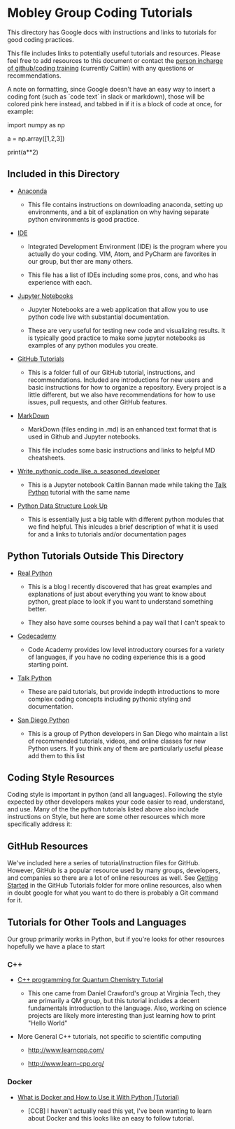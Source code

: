 # Mobley Group Coding Tutorials

This directory has Google docs with instructions and links to tutorials for good coding practices.

This file includes links to potentially useful tutorials and resources. Please feel free to add resources to this document or contact the [<span class="underline">person incharge of github/coding training</span>](https://docs.google.com/document/d/1Eg8RrzOkVbDpDjGlE6ttzCz8QpbMo_QFfazVoXa1hhU/edit) (currently Caitlin) with any questions or recommendations.

A note on formatting, since Google doesn't have an easy way to insert a coding font (such as \`code text\` in slack or markdown), those will be colored pink here instead, and tabbed in if it is a block of code at once, for example:

import numpy as np

a = np.array(\[1,2,3\])

print(a\*\*2)

## Included in this Directory

- [<span class="underline">Anaconda</span> <span class="underline"> </span>](https://docs.google.com/document/d/1v79U2AEQ2-NDZD9LBHNQsjQOSgHHeiycFYhJRfUhrU0/edit?usp=sharing)

  - This file contains instructions on downloading anaconda, setting up environments, and a bit of explanation on why having separate python environments is good practice.

- [<span class="underline">IDE</span>](https://docs.google.com/document/d/1WFGGA0mV-jfTaHpOgGWJDWFns2GZxozjhaF1mDm06oE/edit?usp=sharing)

  - Integrated Development Environment (IDE) is the program where you actually do your coding. VIM, Atom, and PyCharm are favorites in our group, but ther are many others.

  - This file has a list of IDEs including some pros, cons, and who has experience with each.

- [<span class="underline">Jupyter Notebooks</span>](https://docs.google.com/document/d/1ypxBWF2Kfd2H5CBTI2SSet6x7m89W9Iu2qpWanTBFng/edit?usp=sharing)

  - Jupyter Notebooks are a web application that allow you to use python code live with substantial documentation.

  - These are very useful for testing new code and visualizing results. It is typically good practice to make some jupyter notebooks as examples of any python modules you create.

- [<span class="underline">GitHub Tutorials</span>](https://drive.google.com/drive/folders/1nyZ2rZIw2fpd-HgCxxpFy-ipZ1tZ0B55?usp=sharing)

  - This is a folder full of our GitHub tutorial, instructions, and recommendations. Included are introductions for new users and basic instructions for how to organize a repository. Every project is a little different, but we also have recommendations for how to use issues, pull requests, and other GitHub features.

- [<span class="underline">MarkDown</span>](https://docs.google.com/document/d/1lcgR7TldQzPK61yOHV8V9ruzbEpbLBUdLklC7ess98w/edit?usp=sharing)

  - MarkDown (files ending in .md) is an enhanced text format that is used in Github and Jupyter notebooks.

  - This file includes some basic instructions and links to helpful MD cheatsheets.

- [<span class="underline">Write\_pythonic\_code\_like\_a\_seasoned\_developer</span>](https://drive.google.com/file/d/1yMqR6xXgWHg2lK-IWwMXR7zFFNSrrqmL/view?usp=sharing)

  - This is a Jupyter notebook Caitlin Bannan made while taking the [<span class="underline">Talk Python</span>](https://training.talkpython.fm/courses/explore_pythonic_code/write-pythonic-code-like-a-seasoned-developer) tutorial with the same name

- [<span class="underline">Python Data Structure Look Up</span>](https://docs.google.com/spreadsheets/d/11lP_mdGth9t1I4HOeNzeSj1jz5e8FTzBbHIUFN5F0Qw/edit?usp=sharing)

  - This is essentially just a big table with different python modules that we find helpful. This inlcudes a brief description of what it is used for and a links to tutorials and/or documentation pages

## Python Tutorials Outside This Directory

- [<span class="underline">Real Python</span>](https://realpython.com/start-here/)

  - This is a blog I recently discovered that has great examples and explanations of just about everything you want to know about python, great place to look if you want to understand something better.

  - They also have some courses behind a pay wall that I can't speak to

- [<span class="underline">Codecademy</span>](https://www.codecademy.com/)

  - Code Academy provides low level introductory courses for a variety of languages, if you have no coding experience this is a good starting point.

- [<span class="underline">Talk Python</span>](https://training.talkpython.fm/policies/pricing)

  - These are paid tutorials, but provide indepth introductions to more complex coding concepts including pythonic styling and documentation.

- [<span class="underline">San Diego Python</span>](http://www.pythonsd.org/pages/getting-started.html)

  - This is a group of Python developers in San Diego who maintain a list of recommended tutorials, videos, and online classes for new Python users. If you think any of them are particularly useful please add them to this list

## Coding Style Resources

Coding style is important in python (and all languages). Following the style expected by other developers makes your code easier to read, understand, and use. Many of the the python tutorials listed above also include instructions on Style, but here are some other resources which more specifically address it:

## GitHub Resources

We've included here a series of tutorial/instruction files for GitHub. However, GitHub is a popular resource used by many groups, developers, and companies so there are a lot of online resources as well. See [<span class="underline">Getting Started</span>](https://docs.google.com/document/d/15GPXIdxUpaz693vgKeKaM5yQb0q7dBS61tUg4E3mBUc/edit?usp=sharing) in the GitHub Tutorials folder for more online resources, also when in doubt google for what you want to do there is probably a Git command for it.

## Tutorials for Other Tools and Languages

Our group primarily works in Python, but if you're looks for other resources hopefully we have a place to start

### C++

- [<span class="underline">C++ programming for Quantum Chemistry Tutorial</span>](http://sirius.chem.vt.edu/wiki/doku.php?id=crawdad:programming)

  - This one came from Daniel Crawford's group at Virginia Tech, they are primarily a QM group, but this tutorial includes a decent fundamentals introduction to the language. Also, working on science projects are likely more interesting than just learning how to print "Hello World"

- More General C++ tutorials, not specific to scientific computing

  - [<span class="underline">http://www.learncpp.com/</span>](http://www.learncpp.com/)

  - [<span class="underline">http://www.learn-cpp.org/</span>](http://www.learn-cpp.org/)

### Docker

- [<span class="underline">What is Docker and How to Use it With Python (Tutorial)</span>](https://dev.to/djangostars/what-is-docker-and-how-to-use-it-with-python-tutorial-87a)

  - \[CCB\] I haven't actually read this yet, I've been wanting to learn about Docker and this looks like an easy to follow tutorial.
